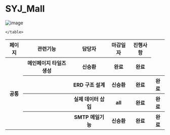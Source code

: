 # SYJ_Mall
  
![image](https://user-images.githubusercontent.com/67136763/136488166-1babb10e-8a6a-4caa-9f93-320281f9d321.png)



<table>
		<tr>
			<th>페이지</th>
			<th>관련기능</th>
			<th>담당자</th>
			<th>마감일자</th>
			<th>진행사항</th>
		</tr>
		<tr>
			<th rowspan="4">공통</th>
			<th>메인페이지 타일즈 생성</th>
			<th>신승환</th>
			<th>완료</th>
			<th>완료</th>
		</tr>
		<tr>
			<th></th>
			<th>ERD 구조 설계</th>
			<th>신승환</th>
			<th>완료</th>
			<th>완료</th>
		</tr>
		<tr>
			<th></th>
			<th>
				실제 데이터 삽입
			</th>
			<th>
				all
			</th>
			<th>
				완료
			</th>
			<th>
				완료
			</th>
		</tr>
		<tr>
			<th></th>
			<th>
				SMTP 메일기능
			</th>
			<th>
				신승환
			</th>
			<th>
				완료
			</th>
			<th>
				완료
			</th>
		</tr>

	</table>

